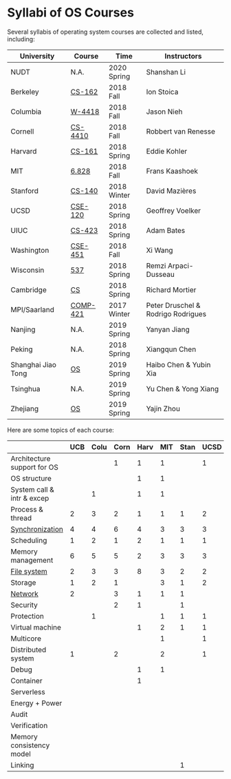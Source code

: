 # Syllabi of OS Courses

Several syllabis of operating system courses are collected and listed, including:

| University | Course | Time | Instructors |
| ---------- | ------ | ---- | -------- |
| NUDT | N.A. | 2020 Spring | Shanshan Li |
| Berkeley | [CS-162](https://inst.eecs.berkeley.edu/~cs162/fa18/) | 2018 Fall | Ion Stoica |
| Columbia | [W-4418](http://www.cs.columbia.edu/~nieh/teaching/w4118) | 2018 Fall | Jason Nieh |
| Cornell | [CS-4410](http://www.cs.cornell.edu/courses/cs4410/2018fa/) | 2018 Fall | Robbert van Renesse |
| Harvard | [CS-161](https://read.seas.harvard.edu/cs161-18/) | 2018 Spring | Eddie Kohler |
| MIT | [6.828](https://pdos.csail.mit.edu/6.828/2018/index.html) | 2018 Fall | Frans Kaashoek |
| Stanford | [CS-140](http://www.scs.stanford.edu/18wi-cs140/) | 2018 Winter | David Mazières |
| UCSD | [CSE-120](https://cseweb.ucsd.edu/classes/sp18/cse120-a/) | 2018 Spring | Geoffrey Voelker |
| UIUC | [CS-423](https://courses.engr.illinois.edu/cs423/sp2018/) | 2018 Spring | Adam Bates |
| Washington | [CSE-451](https://courses.cs.washington.edu/courses/cse451/18au/) | 2018 Fall | Xi Wang |
| Wisconsin | [537](http://pages.cs.wisc.edu/~remzi/Classes/537/Spring2018/) | 2018 Spring | Remzi Arpaci-Dusseau |
| Cambridge | [CS](https://www.cl.cam.ac.uk/teaching/1718/OpSystems/) | 2018 Spring | Richard Mortier |
| MPI/Saarland | [COMP-421](http://courses.mpi-sws.org/os-ws17/) | 2017 Winter | Peter Druschel & Rodrigo Rodrigues |
| Nanjing | N.A. | 2019 Spring | Yanyan Jiang |
| Peking | N.A. | 2018 Spring | Xiangqun Chen |
| Shanghai Jiao Tong | [OS](https://ipads.se.sjtu.edu.cn/courses/os) | 2019 Spring | Haibo Chen & Yubin Xia |
| Tsinghua | N.A. | 2019 Spring | Yu Chen & Yong Xiang |
| Zhejiang | [OS](https://yajin.org/os2018fall/) | 2019 Spring | Yajin Zhou |



Here are some topics of each course:

|                                                              | UCB  | Colu | Corn | Harv | MIT  | Stan | UCSD | UIUC | WU   | Wisc | CAM  | MPI  | NJU  | PKU  | SJTU | THU  | ZJU  |
| ------------------------------------------------------------ | ---- | ---- | ---- | ---- | ---- | ---- | ---- | ---- | ---- | ---- | ---- | ---- | ---- | ---- | ---- | ---- | ---- |
| Architecture support for OS                                  |      |      | 1    | 1    | 1    |      | 1    |      | 1    |      |      |      |      | 1    |      |      |      |
| OS structure                                                 |      |      |      | 1    | 1    |      |      | 1    |      |      | 1    | 1    | 1    | 1    | 1    |      | 1    |
| System call & intr & excep                                   |      | 1    |      | 1    | 1    |      |      | 1    | 3    |      |      |      |      | 1    | 3    | 1    | 1    |
| Process & thread                                             | 2    | 3    | 2    | 1    | 1    | 1    | 2    |      |      | 1    | 1    | 2    | 2    | 1    | 2    | 4    | 3    |
| [Synchronization](https://github.com/computer-system-education/os-syllabi/blob/master/modules/synchronization.md) | 4    | 4    | 6    | 4    | 3    | 3    | 3    | 4    | 1    | 4    |      | 5    | 4    | 3    | 4    | 4    | 6    |
| Scheduling                                                   | 1    | 2    | 1    | 2    | 1    | 1    | 1    | 3    | 1    | 1    | 2    | 1    | 1    | 1    |      | 2    | 2    |
| Memory management                                            | 6    | 5    | 5    | 2    | 3    | 3    | 3    | 4    | 3    | 3    | 3    | 4    | 1    | 2    | 1    | 6    | 6    |
| [File system](https://github.com/computer-system-education/os-syllabi/blob/master/modules/file-system.md) | 2    | 3    | 3    | 8    | 3    | 2    | 2    | 2    | 3    | 4    | 2    | 4    | 7    | 2    | 6    | 2    | 4    |
| Storage                                                      | 1    | 2    | 1    |      | 3    | 1    | 2    | 3    |      | 1    |      | 2    | 2    | 1    | 1    | 1    | 2    |
| [Network](https://github.com/computer-system-education/os-syllabi/blob/master/modules/network.md) | 2    |      | 3    | 1    | 1    | 1    |      |      | 1    |      |      |      | 1    |      |      |      |      |
| Security                                                     |      |      | 2    | 1    |      | 1    |      | 3    | 1    |      |      |      | 1    |      |      |      | 1    |
| Protection                                                   |      | 1    |      |      | 1    | 1    | 1    | 1    |      |      | 1    |      | 1    |      |      |      |      |
| Virtual machine                                              |      |      |      | 1    | 2    | 1    | 1    | 4    | 2    |      |      | 1    | 1    |      | 3    |      |      |
| Multicore                                                    |      |      |      |      | 1    |      | 1    |      | 1    |      |      | 3    |      |      |      |      |      |
| Distributed system                                           | 1    |      | 2    |      | 2    |      | 1    |      |      |      |      |      | 1    |      |      |      |      |
| Debug                                                        |      |      |      | 1    | 1    |      |      |      |      |      |      |      | 1    |      |      |      |      |
| Container                                                    |      |      |      | 1    |      |      |      |      |      |      |      |      | 1    |      |      |      |      |
| Serverless                                                   |      |      |      |      |      |      |      |      |      |      |      |      |      |      | 1    |      |      |
| Energy + Power                                               |      |      |      |      |      |      |      | 1    |      |      |      |      |      |      |      |      |      |
| Audit                                                        |      |      |      |      |      |      |      | 1    |      |      |      |      |      |      |      |      |      |
| Verification                                                 |      |      |      |      |      |      |      |      | 1    |      |      |      |      |      |      |      |      |
| Memory consistency model                                     |      |      |      |      |      |      |      |      | 1    |      |      |      |      |      |      |      |      |
| Linking                                                      |      |      |      |      |      | 1    |      |      |      |      |      |      | 1    |      |      |      |      |

